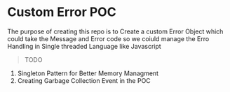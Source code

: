 # Custom Error POC 


The purpose of creating this repo is to Create a custom Error Object which could take the Message and Error code so we coiuld manage the Erro Handling in Single threaded Language like Javascript 

>TODO

1. Singleton Pattern for Better Memory Managment 
2. Creating Garbage Collection Event in the POC